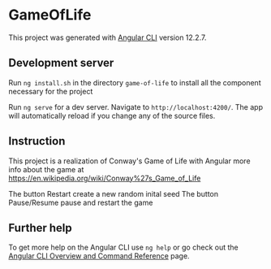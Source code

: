 # GameOfLife

This project was generated with [Angular CLI](https://github.com/angular/angular-cli) version 12.2.7.

## Development server

Run `ng install.sh` in the directory `game-of-life` to install all the component necessary for the project

Run `ng serve` for a dev server. Navigate to `http://localhost:4200/`. The app will automatically reload if you change any of the source files.

## Instruction
This project is a realization of Conway's Game of Life with Angular 
more info about the game at https://en.wikipedia.org/wiki/Conway%27s_Game_of_Life

The button Restart create a new random inital seed
The button Pause/Resume pause and restart the game

## Further help

To get more help on the Angular CLI use `ng help` or go check out the [Angular CLI Overview and Command Reference](https://angular.io/cli) page.

